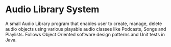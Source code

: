 # Audio Library System
A small Audio Library program that enables user to create, manage, delete audio objects using various playable audio classes like Podcasts, Songs and Playlists.
Follows Object Oriented software design patterns and Unit tests in Java. 
